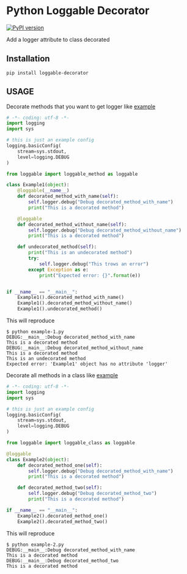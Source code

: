 # Python Loggable Decorator

[![PyPI version](https://badge.fury.io/py/loggable-decorator.svg)](https://badge.fury.io/py/loggable-decorator)


Add a logger attribute to class decorated

Installation
------------

```
pip install loggable-decorator
```

USAGE
-----

Decorate methods that you want to get logger like [example](examples/example-1.py)

```python
# -*- coding: utf-8 -*-
import logging
import sys

# this is just an example config
logging.basicConfig(
    stream=sys.stdout,
    level=logging.DEBUG
)

from loggable import loggable_method as loggable

class Example1(object):
    @loggable(__name__)
    def decorated_method_with_name(self):
        self.logger.debug("Debug decorated_method_with_name")
        print("This is a decorated method")

    @loggable
    def decorated_method_without_name(self):
        self.logger.debug("Debug decorated_method_without_name")
        print("This is a decorated method")

    def undecorated_method(self):
        print("This is an undecorated method")
        try:
            self.logger.debug("This trows an error")
        except Exception as e:
            print("Expected error: {}".format(e))


if __name__ == "__main__":
    Example1().decorated_method_with_name()
    Example1().decorated_method_without_name()
    Example1().undecorated_method()
```

This will reproduce

```
$ python example-1.py
DEBUG:__main__:Debug decorated_method_with_name
This is a decorated method
DEBUG:__main__:Debug decorated_method_without_name
This is a decorated method
This is an undecorated method
Expected error: 'Example1' object has no attribute 'logger'
```


Decorate all methods in a class like [example](examples/example-2.py)


```python
# -*- coding: utf-8 -*-
import logging
import sys

# this is just an example config
logging.basicConfig(
    stream=sys.stdout,
    level=logging.DEBUG
)

from loggable import loggable_class as loggable

@loggable
class Example2(object):
    def decorated_method_one(self):
        self.logger.debug("Debug decorated_method_with_name")
        print("This is a decorated method")

    def decorated_method_two(self):
        self.logger.debug("Debug decorated_method_two")
        print("This is a decorated method")

if __name__ == "__main__":
    Example2().decorated_method_one()
    Example2().decorated_method_two()
```

This will reproduce

```
$ python example-2.py
DEBUG:__main__:Debug decorated_method_with_name
This is a decorated method
DEBUG:__main__:Debug decorated_method_two
This is a decorated method
```
